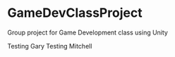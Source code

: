 # GameDevClassProject
Group project for Game Development class using Unity

Testing Gary
Testing Mitchell